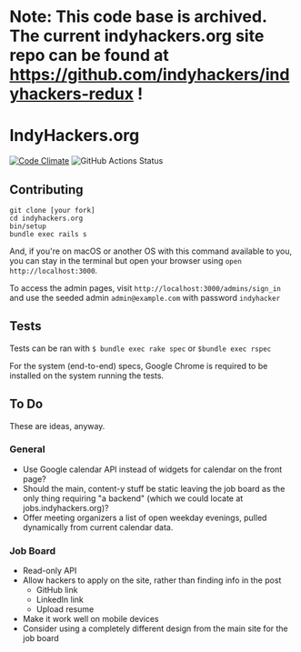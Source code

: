 # Note: This code base is archived.  The current indyhackers.org site repo can be found at https://github.com/indyhackers/indyhackers-redux !

# IndyHackers.org

[![Code Climate](https://codeclimate.com/github/indyhackers/indyhackers.org/badges/gpa.svg)](https://codeclimate.com/github/indyhackers/indyhackers.org)
![GitHub Actions Status](https://github.com/indyhackers/indyhackers.org/actions/workflows/rubyonrails.yml/badge.svg)

## Contributing

```
git clone [your fork]
cd indyhackers.org
bin/setup
bundle exec rails s
```

And, if you're on macOS or another OS with this command available to you, you can stay in the terminal but open your browser using `open http://localhost:3000`.

To access the admin pages, visit `http://localhost:3000/admins/sign_in` and use the seeded admin `admin@example.com` with password `indyhacker`

## Tests

Tests can be ran with `$ bundle exec rake spec` or `$bundle exec rspec`

For the system (end-to-end) specs, Google Chrome is required to be installed on the system running the tests.

## To Do

These are ideas, anyway.

### General
- Use Google calendar API instead of widgets for calendar on the front page?
- Should the main, content-y stuff be static leaving the job board as the only thing requiring "a backend" (which we could locate at jobs.indyhackers.org)?
- Offer meeting organizers a list of open weekday evenings, pulled dynamically from current calendar data.

### Job Board
- Read-only API
- Allow hackers to apply on the site, rather than finding info in the post
  - GitHub link
  - LinkedIn link
  - Upload resume
- Make it work well on mobile devices
- Consider using a completely different design from the main site for the job board
